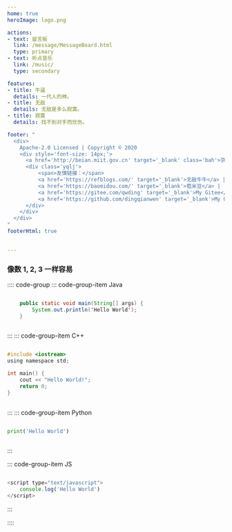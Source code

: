 ```yaml
---
home: true
heroImage: logo.png

actions:
- text: 留言板
  link: /message/MessageBoard.html
  type: primary
- text: 听点音乐
  link: /music/
  type: secondary

features:
- title: 牛逼
  details: 一代人的神。
- title: 无敌
  details: 无敌是多么寂寞。
- title: 寂寞
  details: 找不到对手而忧伤。

footer: "
  <div>
    Apache-2.0 Licensed | Copyright © 2020
    <div style='font-size: 14px;'>
      <a href='http://beian.miit.gov.cn' target='_blank' class='bah'>京ICP备2020034246号-2</a>
      <div class='yqlj'>
          <span>友情链接：</span>
          <a href='https://refblogs.com/' target='_blank'>无敌牛牛</a> |
          <a href='https://baomidou.com/' target='_blank'>苞米豆</a> |
          <a href='https://gitee.com/qwding' target='_blank'>My Gitee</a> |
          <a href='https://github.com/dingqianwen' target='_blank'>My GitHub</a>
      </div>
    </div>
  </div>
"
footerHtml: true
 

---
```



###  像数 1, 2, 3 一样容易

:::: code-group
::: code-group-item Java
```java

    public static void main(String[] args) {
        System.out.println('Hello World');
    }
    
```
:::
::: code-group-item C++
```c

#include <iostream>
using namespace std;

int main() {
	cout << "Hello World!";
	return 0;
}
    
```
:::
::: code-group-item Python
```python

print('Hello World')
    
```
:::

::: code-group-item JS
```javascript

<script type="text/javascript">
    console.log('Hello World')
</script>

```
:::

::::


<br>

<!-- <audio style="width: 340px;height: 50px;position: fixed;top: 80%;margin:0 auto;left: 0;right: 0;z-index: 9999999" 
autoplay="autoplay" type="天马座幻想" src="https://oss-xuxin.oss-cn-beijing.aliyuncs.com/blog/music/MAKE-UP%2C%E5%B1%B1%E7%94%B0%E4%BF%A1%E5%A4%AB%20-%20%E3%83%9A%E3%82%AC%E3%82%B5%E3%82%B9%E5%B9%BB%E6%83%B3.mp3"
controls="controls"></audio> -->

<script type="text/javascript">
    console.log("%c只要一步一步一步的往上爬！", "color:green;font-size:18px;font-weight:blod");
</script>

<AdsbyGoogle slot="1776130802"/>
